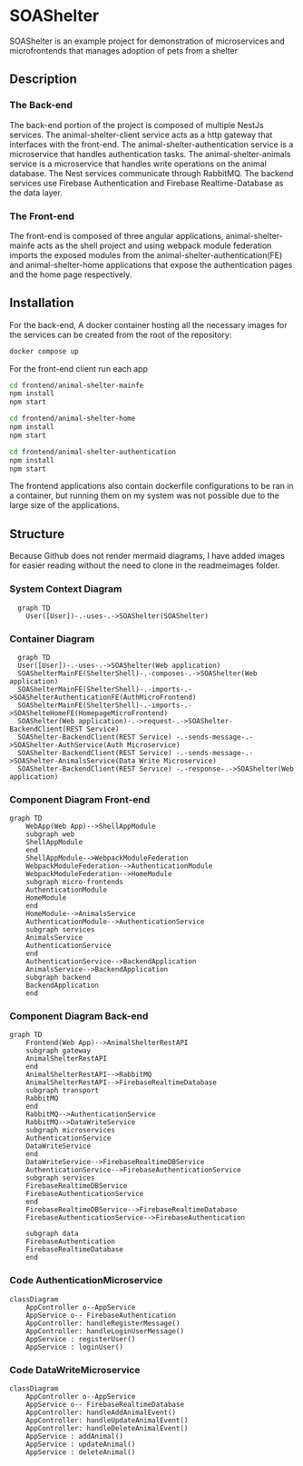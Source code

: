 # SOAShelter
SOAShelter is an example project for demonstration of microservices and microfrontends that manages adoption of pets from a shelter

## Description

### The Back-end
The back-end portion of the project is composed of multiple NestJs services. 
The animal-shelter-client service acts as a http gateway that interfaces with the front-end.
The animal-shelter-authentication service is a microservice that handles authentication tasks.
The animal-shelter-animals service is a microservice that handles write operations on the animal database.
The Nest services communicate through RabbitMQ.
The backend services use Firebase Authentication and Firebase Realtime-Database as the data layer.
### The Front-end
The front-end is composed of three angular applications, animal-shelter-mainfe acts as the shell project and using webpack module federation imports the exposed modules from the animal-shelter-authentication(FE) and animal-shelter-home applications that expose the authentication pages and the home page respectively.

## Installation

For the back-end, 
A docker container hosting all the necessary images for the services can be created
from the root of the repository:
```bash
docker compose up
```

For the front-end client run each app
```bash
cd frontend/animal-shelter-mainfe
npm install
npm start
```
```bash
cd frontend/animal-shelter-home
npm install
npm start
```
```bash
cd frontend/animal-shelter-authentication
npm install
npm start
```

The frontend applications also contain dockerfile configurations to be ran in a container, but running them on my system was not possible due to the large size of the applications.
## Structure
Because Github does not render mermaid diagrams, I have added images for easier reading without the need to clone in the readmeimages folder.

### System Context Diagram
```mermaid
  graph TD
    User([User])-.-uses-.->SOAShelter(SOAShelter)

```
### Container Diagram

```mermaid
  graph TD
  User([User])-.-uses-.->SOAShelter(Web application)
  SOAShelterMainFE(ShelterShell)-.-composes-.->SOAShelter(Web application)
  SOAShelterMainFE(ShelterShell)-.-imports-.->SOAShelterAuthenticationFE(AuthMicroFrontend)
  SOAShelterMainFE(ShelterShell)-.-imports-.->SOAShelteHomeFE(HomepageMicroFrontend)
  SOAShelter(Web application)-.->request-.->SOAShelter-BackendClient(REST Service)
  SOAShelter-BackendClient(REST Service) -.-sends-message-.->SOAShelter-AuthService(Auth Microservice)
  SOAShelter-BackendClient(REST Service) -.-sends-message-.->SOAShelter-AnimalsService(Data Write Microservice)
  SOAShelter-BackendClient(REST Service) -.-response-.->SOAShelter(Web application)
```
### Component Diagram Front-end
```mermaid
graph TD
    WebApp(Web App)-->ShellAppModule
    subgraph web
    ShellAppModule
    end
    ShellAppModule-->WebpackModuleFederation
    WebpackModuleFederation-->AuthenticationModule
    WebpackModuleFederation-->HomeModule
    subgraph micro-frontends
    AuthenticationModule
    HomeModule
    end
    HomeModule-->AnimalsService
    AuthenticationModule-->AuthenticationService
    subgraph services
    AnimalsService
    AuthenticationService
    end
    AuthenticationService-->BackendApplication
    AnimalsService-->BackendApplication
    subgraph backend
    BackendApplication
    end
```
### Component Diagram Back-end
```mermaid
graph TD
    Frontend(Web App)-->AnimalShelterRestAPI
    subgraph gateway
    AnimalShelterRestAPI
    end
    AnimalShelterRestAPI-->RabbitMQ
    AnimalShelterRestAPI-->FirebaseRealtimeDatabase
    subgraph transport
    RabbitMQ
    end
    RabbitMQ-->AuthenticationService
    RabbitMQ-->DataWriteService
    subgraph microservices
    AuthenticationService
    DataWriteService
    end
    DataWriteService-->FirebaseRealtimeDBService
    AuthenticationService-->FirebaseAuthenticationService
    subgraph services
    FirebaseRealtimeDBService
    FirebaseAuthenticationService
    end
    FirebaseRealtimeDBService-->FirebaseRealtimeDatabase
    FirebaseAuthenticationService-->FirebaseAuthentication

    subgraph data
    FirebaseAuthentication
    FirebaseRealtimeDatabase
    end

```
### Code AuthenticationMicroservice
```mermaid
classDiagram
    AppController o--AppService
    AppService o-- FirebaseAuthentication
    AppController: handleRegisterMessage()
    AppController: handleLoginUserMessage()
    AppService : registerUser()
    AppService : loginUser()
```

### Code DataWriteMicroservice
```mermaid
classDiagram
    AppController o--AppService
    AppService o-- FirebaseRealtimeDatabase
    AppController: handleAddAnimalEvent()
    AppController: handleUpdateAnimalEvent()
    AppController: handleDeleteAnimalEvent()
    AppService : addAnimal()
    AppService : updateAnimal()
    AppService : deleteAnimal()
```
